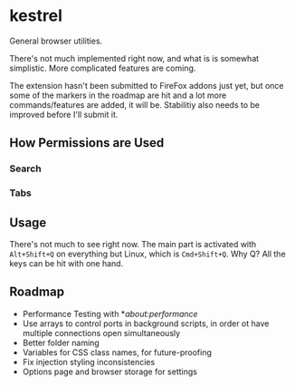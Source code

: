 # kestrel

General browser utilities.

There's not much implemented right now, and what is is somewhat simplistic.  More complicated features are coming.

The extension hasn't been submitted to FireFox addons just yet, but once some of the markers in the roadmap are hit and a lot more commands/features are added, it will be.  Stabilitiy also needs to be improved before I'll submit it.

## How Permissions are Used

### Search

### Tabs

## Usage

There's not much to see right now.  The main part is activated with `Alt+Shift+Q` on everything but Linux, which is `Cmd+Shift+Q`.  Why Q?  All the keys can be hit with one hand.

## Roadmap

+ Performance Testing with **about:performance*
+ Use arrays to control ports in background scripts, in order ot have multiple connections open simultaneously
+ Better folder naming
+ Variables for CSS class names, for future-proofing
+ Fix injection styling inconsistencies
+ Options page and browser storage for settings
